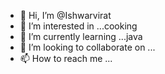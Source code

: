 - 👋 Hi, I’m @Ishwarvirat
- 👀 I’m interested in ...cooking
- 🌱 I’m currently learning ...java
- 💞️ I’m looking to collaborate on ...
- 📫 How to reach me ...

<!---
Ishwarvirat/Ishwarvirat is a ✨ special ✨ repository because its `README.md` (this file) appears on your GitHub profile.
You can click the Preview link to take a look at your changes.
--->

